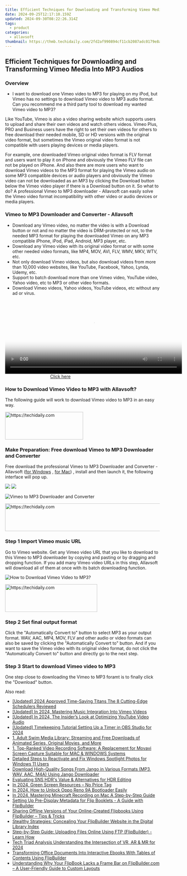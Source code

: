 ```yaml
---
title: Efficient Techniques for Downloading and Transforming Vimeo Media Into MP3 Audios
date: 2024-09-25T12:17:10.159Z
updated: 2024-09-30T08:22:26.314Z
tags:
  - product
categories:
  - allavsoft
thumbnail: https://thmb.techidaily.com/2fd2af990894cf11cb2087adc0179e8a43be6adf1916f6c8fc284b58583f1b79.jpg
---
```


## Efficient Techniques for Downloading and Transforming Vimeo Media Into MP3 Audios

### Overview

* I want to download one Vimeo video to MP3 for playing on my iPod, but Vimeo has no settings to download Vimeo video to MP3 audio format. Can you recommend me a third party tool to download my wanted Vimeo video to MP3?

Like YouTube, Vimeo is also a video sharing website which supports users to upload and share their own videos and watch others videos. Vimeo Plus, PRO and Business users have the right to set their own videos for others to free download their needed mobile, SD or HD versions with the original video format, but sometimes the Vimeo original video format is not compatible with users playing devices or media players.

For example, one downloaded Vimeo original video format is FLV format and users want to play it on iPhone and obviously the Vimeo FLV file can not be played on iPhone. And also there are more users who want to download Vimeo videos to the MP3 format for playing the Vimeo audio on some MP3 compatible devices or audio players and obviously the Vimeo video can not be downloaded as an MP3 by clicking the Download button below the Vimeo video player if there is a Download button on it. So what to do? A professional Vimeo to MP3 downloader - Allavsoft can easily solve the Vimeo video format incompatibility with other video or audio devices or media players.

### Vimeo to MP3 Downloader and Converter - Allavsoft

* Download any Vimeo video, no matter the video is with a Download button or not and no matter the video is DRM-protected or not, to the needed MP3 format for playing the downloaded Vimeo on any MP3 compatible iPhone, iPod, iPad, Android, MP3 player, etc.
* Download any Vimeo video with its original video format or with some other needed video formats, like MP4, MOV, AVI, FLV, WMV, MKV, WTV, etc.
* Not only download Vimeo videos, but also download videos from more than 10,000 video websites, like YouTube, Facebook, Yahoo, Lynda, Udemy, etc.
* Support to batch download more than one Vimeo video, YouTube video, Yahoo video, etc to MP3 or other video formats.
* Download Vimeo videos, Yahoo videos, YouTube videos, etc without any ad or virus.

<!-- affiliate ads begin -->
<span id="1983588">
					<video width="576" height="240" style="cursor:pointer"
           poster="//a.impactradius-go.com/display-clicktoplayimage/1983588.png"
           onclick="if(!this.playClicked){this.play();this.setAttribute('controls',true);this.playClicked=true;}">
	   <source src="//a.impactradius-go.com/display-ad/22993-1983588">
	   <img src="//a.impactradius-go.com/display-clicktoplayimage/1983588.png" style="border: none; height: 100%; width: 100%; object-fit: contain">
	</video>
	<div style="width:360px;text-align:center"><a href="javascript:window.open(decodeURIComponent('https%3A%2F%2Fhomestyler.sjv.io%2Fc%2F5597632%2F1983588%2F22993'), '_blank');void(0);">Click here</a></div>
</span>
<img height="0" width="0" src="https://imp.pxf.io/i/5597632/1983588/22993" style="position:absolute;visibility:hidden;" border="0" />
<!-- affiliate ads end -->

### How to Download Vimeo Video to MP3 with Allavsoft?

The following guide will work to download Vimeo video to MP3 in an easy way.

<!-- affiliate ads begin -->
<a href="https://25home.pxf.io/c/5597632/2148641/16836" target="_top" id="2148641">
  <img src="//a.impactradius-go.com/display-ad/16836-2148641" border="0" alt="https://techidaily.com" width="254" height="90"/>
</a>
<img height="0" width="0" src="https://25home.pxf.io/i/5597632/2148641/16836" style="position:absolute;visibility:hidden;" border="0" />
<!-- affiliate ads end -->

### Make Preparation: Free download Vimeo to MP3 Downloader and Converter

Free download the professional Vimeo to MP3 Downloader and Converter - Allavsoft ([for Windows](https://tools.techidaily.com/allavsoft/products/) , [for Mac](https://tools.techidaily.com/allavsoft/products/)) , install and then launch it, the following interface will pop up.

[![](https://www.allavsoft.com/how-to/../images/how-to/free-download-win.jpg)](https://tools.techidaily.com/allavsoft/products/) [![](https://www.allavsoft.com/how-to/../images/how-to/free-download-mac.jpg)](https://tools.techidaily.com/allavsoft/products/)

![Vimeo to MP3 Downloader and Converter](https://www.allavsoft.com/how-to/../images/allavsoft/screen-shot-600.jpg)

<!-- affiliate ads begin -->
<a href="https://aligracehair.sjv.io/c/5597632/2087267/19272" target="_top" id="2087267">
  <img src="//a.impactradius-go.com/display-ad/19272-2087267" border="0" alt="https://techidaily.com" width="728" height="90"/>
</a>
<img height="0" width="0" src="https://aligracehair.sjv.io/i/5597632/2087267/19272" style="position:absolute;visibility:hidden;" border="0" />
<!-- affiliate ads end -->

### Step 1 Import Vimeo music URL

Go to Vimeo website. Get any Vimeo video URL that you like to download to this Vimeo to MP3 downloader by copying and pasting or by dragging and dropping function. If you add many Vimeo video URLs in this step, Allavsoft will download all of them at once with its batch downloading function.

![How to Download Vimeo Video to MP3?](https://www.allavsoft.com/how-to/../images/how-to/download-rtmp-video/download-rtmp-video.jpg)

<!-- affiliate ads begin -->
<a href="https://aligracehair.sjv.io/c/5597632/1915825/19272" target="_top" id="1915825">
  <img src="//a.impactradius-go.com/display-ad/19272-1915825" border="0" alt="https://techidaily.com" width="300" height="90"/>
</a>
<img height="0" width="0" src="https://aligracehair.sjv.io/i/5597632/1915825/19272" style="position:absolute;visibility:hidden;" border="0" />
<!-- affiliate ads end -->

### Step 2 Set final output format

Click the "Automatically Convert to" button to select MP3 as your output format. WAV, AAC, MP4, MOV, FLV and other audio or video formats can also be saved by clicking the "Automatically Convert to" button. And if you want to save the Vimeo video with its original video format, do not click the "Automatically Convert to" button and directly go to the next step.

### Step 3 Start to download Vimeo video to MP3

One step close to downloading the Vimeo to MP3 foramt is to finally click the "Download" button.

<ins class="adsbygoogle"
     style="display:block"
     data-ad-format="autorelaxed"
     data-ad-client="ca-pub-7571918770474297"
     data-ad-slot="1223367746"></ins>

<ins class="adsbygoogle"
     style="display:block"
     data-ad-client="ca-pub-7571918770474297"
     data-ad-slot="8358498916"
     data-ad-format="auto"
     data-full-width-responsive="true"></ins>

<span class="atpl-alsoreadstyle">Also read:</span>
<div><ul>
<li><a href="https://facebook-videos.techidaily.com/updated-2024-approved-time-saving-titans-the-8-cutting-edge-schedulers-reviewed/"><u>[Updated] 2024 Approved Time-Saving Titans The 8 Cutting-Edge Schedulers Reviewed</u></a></li>
<li><a href="https://vimeo-videos.techidaily.com/updated-in-2024-mastering-music-integration-into-vimeo-videos/"><u>[Updated] In 2024, Mastering Music Integration Into Vimeo Videos</u></a></li>
<li><a href="https://youtube-web.techidaily.com/ed-in-2024-the-insiders-look-at-optimizing-youtube-video-audio/"><u>[Updated] In 2024, The Insider’s Look at Optimizing YouTube Video Audio</u></a></li>
<li><a href="https://screen-video-capture.techidaily.com/updated-timekeeping-tutorial-setting-up-a-timer-in-obs-studio-for-2024/"><u>[Updated] Timekeeping Tutorial Setting Up a Timer in OBS Studio for 2024</u></a></li>
<li><a href="https://fox-ssl.techidaily.com/1-adult-swim-media-library-streaming-and-free-downloads-of-animated-series-original-movies-and-more/"><u>1. Adult Swim Media Library: Streaming and Free Downloads of Animated Series, Original Movies, and More</u></a></li>
<li><a href="https://fox-ssl.techidaily.com/1-top-ranked-video-recording-software-a-replacement-for-movavi-screen-capture-suitable-for-mac-and-windows-systems/"><u>1. Top-Ranked Video Recording Software: A Replacement for Movavi Screen Capture Suitable for MAC & WINDOWS Systems</u></a></li>
<li><a href="https://win-blog.techidaily.com/detailed-steps-to-reactivate-and-fix-windows-spotlight-photos-for-windows-11-users/"><u>Detailed Steps to Reactivate and Fix Windows Spotlight Photos for Windows 11 Users</u></a></li>
<li><a href="https://fox-ssl.techidaily.com/download-high-quality-songs-from-jango-in-various-formats-mp3-wav-aac-m4a-using-jango-downloader/"><u>Download High-Quality Songs From Jango in Various Formats (MP3, WAV, AAC, M4A) Using Jango Downloader</u></a></li>
<li><a href="https://article-files.techidaily.com/evaluating-sns-hdrs-value-and-alternatives-for-hdr-editing/"><u>Evaluating SNS HDR's Value & Alternatives for HDR Editing</u></a></li>
<li><a href="https://some-knowledge.techidaily.com/in-2024-green-screen-resources-no-price-tag/"><u>In 2024, Green Screen Resources – No Price Tag</u></a></li>
<li><a href="https://easy-unlock-android.techidaily.com/in-2024-how-to-unlock-oppo-reno-9a-bootloader-easily-by-drfone-android/"><u>In 2024, How to Unlock Oppo Reno 9A Bootloader Easily</u></a></li>
<li><a href="https://screen-recording.techidaily.com/in-2024-mastering-minecraft-recording-on-mac-a-step-by-step-guide/"><u>In 2024, Mastering Minecraft Recording on Mac A Step-by-Step Guide</u></a></li>
<li><a href="https://fox-ssl.techidaily.com/setting-up-pre-display-metadata-for-flip-booklets-a-guide-with-flipbuilder/"><u>Setting Up Pre-Display Metadata for Flip Booklets - A Guide with FlipBuilder</u></a></li>
<li><a href="https://fox-ssl.techidaily.com/sharing-offline-versions-of-your-online-created-flipbooks-using-flipbuilder-tips-and-tricks/"><u>Sharing Offline Versions of Your Online-Created Flipbooks Using FlipBuilder – Tips & Tricks</u></a></li>
<li><a href="https://fox-ssl.techidaily.com/stealthy-strategies-concealing-your-flipbuilder-website-in-the-digital-library-index/"><u>Stealthy Strategies: Concealing Your FlipBuilder Website in the Digital Library Index</u></a></li>
<li><a href="https://fox-ssl.techidaily.com/step-by-step-guide-uploading-files-online-using-ftp-flipbuilder-learn-how/"><u>Step-by-Step Guide: Uploading Files Online Using FTP (FlipBuilder) - Learn How</u></a></li>
<li><a href="https://some-approaches.techidaily.com/tech-triad-analysis-understanding-the-intersection-of-vr-ar-and-mr-for-2024/"><u>Tech Triad Analysis Understanding the Intersection of VR, AR & MR for 2024</u></a></li>
<li><a href="https://fox-ssl.techidaily.com/transforming-office-documents-into-interactive-ebooks-with-tables-of-contents-using-flipbuilder/"><u>Transforming Office Documents Into Interactive Ebooks With Tables of Contents Using FlipBuilder</u></a></li>
<li><a href="https://fox-ssl.techidaily.com/understanding-why-your-flipbook-lacks-a-frame-bar-on-flipbuildercom-a-user-friendly-guide-to-custom-layouts/"><u>Understanding Why Your FlipBook Lacks a Frame Bar on FlipBuilder.com – A User-Friendly Guide to Custom Layouts</u></a></li>
</ul></div>

